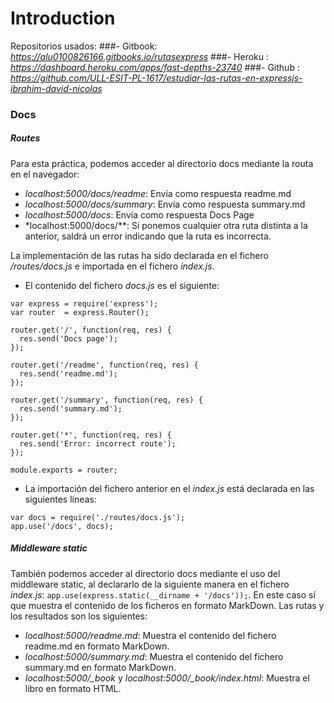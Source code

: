 # Introduction
Repositorios usados:
###- Gitbook:
*https://alu0100826166.gitbooks.io/rutasexpress*
###- Heroku :
*https://dashboard.heroku.com/apps/fast-depths-23740*
###- Github :
*https://github.com/ULL-ESIT-PL-1617/estudiar-las-rutas-en-expressjs-ibrahim-david-nicolas*

### Docs
##### Routes
Para esta práctica, podemos acceder al directorio docs mediante la routa en el navegador:
- *localhost:5000/docs/readme*: Envía como respuesta readme.md
- *localhost:5000/docs/summary*: Envía como respuesta summary.md
- *localhost:5000/docs*: Envía como respuesta Docs Page
- *localhost:5000/docs/**: Si ponemos cualquier otra ruta distinta a la anterior, saldrá un error indicando que la ruta es incorrecta.


La implementación de las rutas ha sido declarada en el fichero */routes/docs.js* e importada en el fichero *index.js*.
- El contenido del fichero *docs.js* es el siguiente:

```
var express = require('express');
var router  = express.Router();

router.get('/', function(req, res) {
  res.send('Docs page');
});

router.get('/readme', function(req, res) {
  res.send('readme.md');
});

router.get('/summary', function(req, res) {
  res.send('summary.md');
});

router.get('*', function(req, res) {
  res.send('Error: incorrect route');
});

module.exports = router;
```

- La importación del fichero anterior en el *index.js* está declarada en las siguientes líneas:

```
var docs = require('./routes/docs.js');
app.use('/docs', docs);
```

##### Middleware static
También podemos acceder al directorio docs mediante el uso del middleware static, al declararlo de la siguiente manera en el fichero *index.js*: `app.use(express.static(__dirname + '/docs'));`. En este caso sí que muestra el contenido de los ficheros en formato MarkDown.
Las rutas y los resultados son los siguientes:
- *localhost:5000/readme.md*: Muestra el contenido del fichero readme.md en formato MarkDown.
- *localhost:5000/summary.md*: Muestra el contenido del fichero summary.md en formato MarkDown.
- *localhost:5000/_book* y *localhost:5000/_book/index.html*: Muestra el libro en formato HTML.
